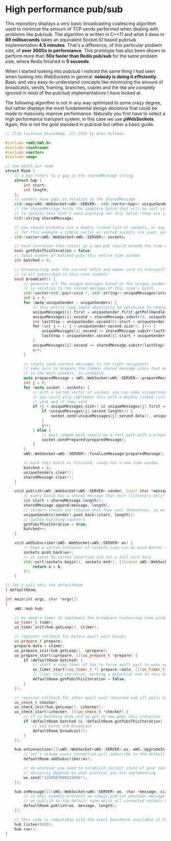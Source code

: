 # High performance pub/sub
This repository displays a very basic broadcasting coalescing algorithm used to minimize the amount of TCP sends performed when dealing with problems like pub/sub. The algorithm is written in C++11 and what it does in **89 milliseconds** takes an equivalent Socket.IO based pub/sub implementation **4.5 minutes**. That's a difference, of this particular problem size, of **over 3000x in performance**. This prototype has also been shown to perform more than **50x faster than Redis pub/sub** for the same problem size, where Redis finished in **5 seconds**.

When I started looking into pub/sub I noticed the same thing I had seen when looking into WebSockets in general: **nobody is doing it efficiently**. Basic and very easy-to-understand concepts like minimizing the amount of broadcasts, sends, framing, branches, copies and the like are complely ignored in most of the pub/sub implementations I have looked at.

The following algorithm is not in any way optimized to some crazy degree, but rather displays the most fundamental design decisions that could be made to massively improve performance. Naturally you first have to select a high performance transport system, in this case we use **µWebSockets**. Again, this is not the gold standard in pub/sub but rather a basic guide.

```c++
// Zlib licensed braindump, (C) 2016 by Alex Hultman

#include <uWS/uWS.h>
#include <iostream>
#include <vector>
#include <map>

// one batch per room
struct Room {
    // a Gap refers to a gap in the sharedMessage string
    struct Gap {
        int start;
        int length;
    };
    // senders have gaps in relation to the sharedMessage
    std::map<uWS::WebSocket<uWS::SERVER>, std::vector<Gap>> uniqueSenders;
    // the sharedMessage holds the complete batch that will be sent in verbatim
    // to sockets that didn't send anything for this batch (they are listeners-only)
    std::string sharedMessage;

    // you should probably use a doubly linked list of sockets, or any other container instead
    // for this example a simple vector or sorted sockets are used, your implementation can vary
    std::vector<uWS::WebSocket<uWS::SERVER>> sockets;

    // each iteration that resuls in a new pub should extend the time window of the batching
    bool gotPubsThisIteration = false;
    // total number of batched pubs this entire time window
    int batched = 0;

    // broadcasting ends the current batch and makes sure to transport the enqueued publications
    // to all subscribed-to-this-room sockets
    void broadcast() {
        // generate all the unique messages based on the unique senders and their gaps
        // in relation to the shared message of this room's batch
        std::vector<std::pair<void *, std::string>> uniqueMessages(uniqueSenders.size());
        int i = 0;
        for (auto uniqueSender : uniqueSenders) {
            // this entire loop could absolutely be optimized to remove redundant copies and appends
            uniqueMessages[i].first = uniqueSender.first.getPollHandle();
            uniqueMessages[i].second = sharedMessage.substr(0, uniqueSender.second[0].start);
            int lastStop = uniqueSender.second[0].start + uniqueSender.second[0].length;
            for (int j = 1; j < uniqueSender.second.size(); j++) {
                uniqueMessages[i].second += sharedMessage.substr(lastStop, uniqueSender.second[j].start - lastStop);
                lastStop = uniqueSender.second[j].start + uniqueSender.second[j].length;
            }
            uniqueMessages[i].second += sharedMessage.substr(lastStop);
            i++;
        }

        // simply send correct messages to the right recipients
        // make sure to prepare the common shared message since that message will be sent
        // to the most sockets, in verbatim
        auto preparedMessage = uWS::WebSocket<uWS::SERVER>::prepareMessage((char *) sharedMessage.data(), sharedMessage.length(), uWS::OpCode::TEXT, false);
        int j = 0;
        for (auto socket : sockets) {
            // with a sorted vector of sockets you can make assumptions to your search algorithm
            // you could also implement this with a double linked list where you rearrange sockets based on
            // what and if they sent
            if (j < uniqueMessages.size() && uniqueMessages[j].first == socket.getPollHandle()) {
                if (uniqueMessages[j].second.length()) {
                    socket.send(uniqueMessages[j].second.data(), uniqueMessages[j].second.length(), uWS::OpCode::TEXT);
                }
                j++;
            } else {
                // most common path should be a fast path with a prepared message
                socket.sendPrepared(preparedMessage);
            }
        }
        uWS::WebSocket<uWS::SERVER>::finalizeMessage(preparedMessage);

        // mark this batch as finished, ready for a new time window
        batched = 0;
        uniqueSenders.clear();
        sharedMessage.clear();
    }

    void publish(uWS::WebSocket<uWS::SERVER> sender, const char *message, size_t length) {
        // every batch has a shared message that most (listeners-only) will receive
        int start = sharedMessage.length();
        sharedMessage.append(message, length);
        // senders should not receive what they sent themselves, so we add a gap to this sender
        uniqueSenders[sender].push_back({start, length});
        // update batching counters
        gotPubsThisIteration = true;
        batched++;
    }

    void addSubscriber(uWS::WebSocket<uWS::SERVER> ws) {
        // keep a sorted container of sockets (you can do much better than this!)
        sockets.push_back(ws);
        // at least do sorted insertion and not a full sort here
        std::sort(sockets.begin(), sockets.end(), [](const uWS::WebSocket<uWS::SERVER> &a, const uWS::WebSocket<uWS::SERVER> &b) {
            return a < b;
        });
    }

// let's call this the defaultRoom
} defaultRoom;

int main(int argc, char *argv[])
{
    uWS::Hub hub;

    // we need a timer to implement the broadcast coalescing time window
    uv_timer_t timer;
    uv_timer_init(hub.getLoop(), &timer);

    // register callback for before epoll_wait blocks
    uv_prepare_t prepare;
    prepare.data = &timer;
    uv_prepare_init(hub.getLoop(), &prepare);
    uv_prepare_start(&prepare, [](uv_prepare_t *prepare) {
        if (defaultRoom.batched) {
            // start a noop timer of 1ms to force epoll_wait to wake up in a while
            uv_timer_start((uv_timer_t *) prepare->data, [](uv_timer_t *t) {}, 1, 0);
            // clear this iteration, marking a potential end to this batch
            defaultRoom.gotPubsThisIteration = false;
        }
    });

    // register callback for after epoll_wait returned and all polls have been handled
    uv_check_t checker;
    uv_check_init(hub.getLoop(), &checker);
    uv_check_start(&checker, [](uv_check_t *checker) {
        // if in batching mode and we got no new pubs this iteration
        if (defaultRoom.batched && !defaultRoom.gotPubsThisIteration) {
            // end batch and broadcast
            defaultRoom.broadcast();
        }
    });

    hub.onConnection([](uWS::WebSocket<uWS::SERVER> ws, uWS::UpgradeInfo ui) {
        // let's assume every connection will subscribe to the default room
        defaultRoom.addSubscriber(ws);

        // do whatever you need to establish correct state of your connection
        // obviously depends on what protocol you are implementing
        ws.send("1234567890123456");
    });

    hub.onMessage([](uWS::WebSocket<uWS::SERVER> ws, char *message, size_t length, uWS::OpCode cpCode) {
        // in this example protocol we simply publish whatever message we get sent to us
        // we publish to the default room which all connected sockets are subscribed to
        defaultRoom.publish(ws, message, length);
    });

    // this code is compatible with the event benchmark available at https://github.com/deepstreamIO/deepstream.io-benchmarks
    hub.listen(6020);
    hub.run();
}
```
